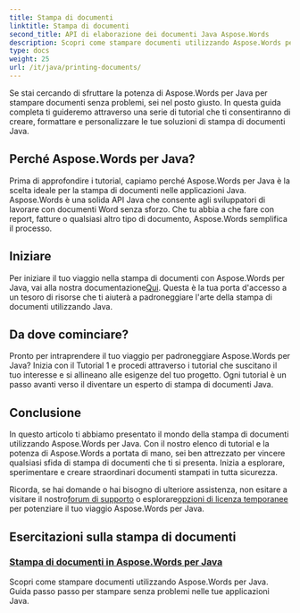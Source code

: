 ```yaml
---
title: Stampa di documenti
linktitle: Stampa di documenti
second_title: API di elaborazione dei documenti Java Aspose.Words
description: Scopri come stampare documenti utilizzando Aspose.Words per Java con il nostro elenco completo di tutorial. Impara a creare, formattare e personalizzare le tue soluzioni di stampa di documenti Java.
type: docs
weight: 25
url: /it/java/printing-documents/
---
```


Se stai cercando di sfruttare la potenza di Aspose.Words per Java per stampare documenti senza problemi, sei nel posto giusto. In questa guida completa ti guideremo attraverso una serie di tutorial che ti consentiranno di creare, formattare e personalizzare le tue soluzioni di stampa di documenti Java. 

## Perché Aspose.Words per Java?

Prima di approfondire i tutorial, capiamo perché Aspose.Words per Java è la scelta ideale per la stampa di documenti nelle applicazioni Java. Aspose.Words è una solida API Java che consente agli sviluppatori di lavorare con documenti Word senza sforzo. Che tu abbia a che fare con report, fatture o qualsiasi altro tipo di documento, Aspose.Words semplifica il processo.

## Iniziare

 Per iniziare il tuo viaggio nella stampa di documenti con Aspose.Words per Java, vai alla nostra documentazione[Qui](https://reference.aspose.com/words/java/). Questa è la tua porta d'accesso a un tesoro di risorse che ti aiuterà a padroneggiare l'arte della stampa di documenti utilizzando Java.

## Da dove cominciare?

Pronto per intraprendere il tuo viaggio per padroneggiare Aspose.Words per Java? Inizia con il Tutorial 1 e procedi attraverso i tutorial che suscitano il tuo interesse e si allineano alle esigenze del tuo progetto. Ogni tutorial è un passo avanti verso il diventare un esperto di stampa di documenti Java.

## Conclusione

In questo articolo ti abbiamo presentato il mondo della stampa di documenti utilizzando Aspose.Words per Java. Con il nostro elenco di tutorial e la potenza di Aspose.Words a portata di mano, sei ben attrezzato per vincere qualsiasi sfida di stampa di documenti che ti si presenta. Inizia a esplorare, sperimentare e creare straordinari documenti stampati in tutta sicurezza.

 Ricorda, se hai domande o hai bisogno di ulteriore assistenza, non esitare a visitare il nostro[forum di supporto](https://forum.aspose.com/) o esplorare[opzioni di licenza temporanee](https://purchase.aspose.com/temporary-license/) per potenziare il tuo viaggio Aspose.Words per Java.

## Esercitazioni sulla stampa di documenti
### [Stampa di documenti in Aspose.Words per Java](./printing-documents/)
Scopri come stampare documenti utilizzando Aspose.Words per Java. Guida passo passo per stampare senza problemi nelle tue applicazioni Java.